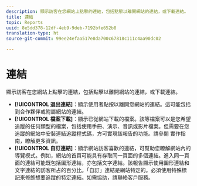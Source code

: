 ```yaml
---
description: 顯示訪客在您網站上點擊的連結，包括點擊以離開網站的連結，或下載連結。
title: 連結
topic: Reports
uuid: 8e5dd378-12df-4eb9-9deb-7192bfe652b8
translation-type: ht
source-git-commit: 99ee24efaa517e8da700c67818c111c4aa90dc02

---
```



# 連結

顯示訪客在您網站上點擊的連結，包括點擊以離開網站的連結，或下載連結。

* **[!UICONTROL 退出連結]**：顯示使用者點按以離開您網站的連結。這可能包括到合作夥伴或附屬網站的連結。
* **[!UICONTROL 檔案下載]**：顯示已從網站下載的檔案。該等檔案可以是您希望追蹤的任何類型的檔案，包括使用手冊、演示、音訊或影片檔案。但需要在您追蹤的網站中安裝連結追蹤程式碼，方可實現該報告的功能。請參閱 實作指南，瞭解更多資訊。
* **[!UICONTROL 自訂連結]**：顯示網站訪客喜歡的連結，可幫助您瞭解網站內的導覽模式。例如，網站的首頁可能具有存取同一頁面的多個連結。進入同一頁面的連結可能既包括圖形連結，亦包括文字連結。該報告顯示使用圖形連結和文字連結的訪客所占的百分比。「自訂」連結是網站特定的。必須使用特殊標記來修飾想要追蹤的特定連結。如需協助，請聯絡客戶服務。

